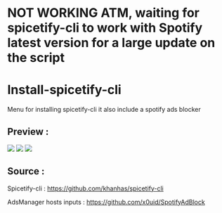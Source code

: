 # NOT WORKING ATM, waiting for spicetify-cli to work with Spotify latest version for a large update on the script

# Install-spicetify-cli
Menu for installing spicetify-cli it also include a spotify ads blocker

## Preview :

![](https://i.ibb.co/qDLSHwL/1.png)
![](https://i.ibb.co/nQqRfNT/2.png)
![](https://i.ibb.co/w057fS8/3.png)

## Source : 

Spicetify-cli : 
https://github.com/khanhas/spicetify-cli

AdsManager hosts inputs :
https://github.com/x0uid/SpotifyAdBlock

